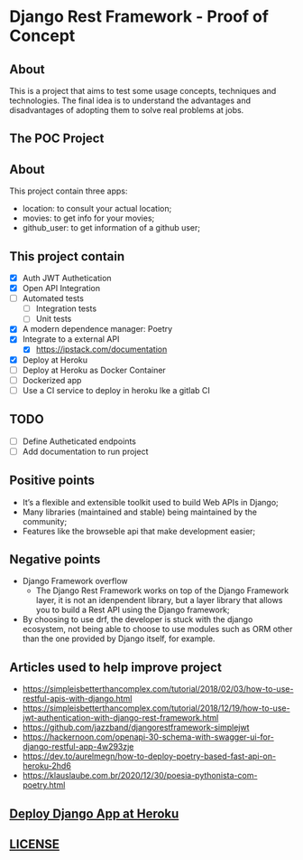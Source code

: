 # Django Rest Framework - Proof of Concept

## About

This is a project that aims to test some usage concepts, techniques and technologies.
The final idea is to understand the advantages and disadvantages of adopting them to solve real problems at jobs.

## The POC Project

## About

This project contain three apps:

- location: to consult your actual location;
- movies: to get info for your movies;
- github_user: to get information of a github user;

## This project contain

- [X] Auth JWT Authetication
- [X] Open API Integration
- [ ] Automated tests
    - [ ] Integration tests
    - [ ] Unit tests
- [X] A modern dependence manager: Poetry
- [X] Integrate to a external API
    - [X] https://ipstack.com/documentation
- [X] Deploy at Heroku
- [ ] Deploy at Heroku as Docker Container
- [ ] Dockerized app
- [ ] Use a CI service to deploy in heroku lke a gitlab CI

## TODO

- [ ] Define Autheticated endpoints
- [ ] Add documentation to run project

## Positive points

- It’s a flexible and extensible toolkit used to build Web APIs in Django;
- Many libraries (maintained and stable) being maintained by the community;
- Features like the browseble api that make development easier;

## Negative points

- Django Framework overflow 
    - The Django Rest Framework works on top of the Django Framework layer, it is not an idenpendent library,
    but a layer library that allows you to build a Rest API using the Django framework;
- By choosing to use drf, the developer is stuck with the django ecosystem, not being able to choose to use modules
such as ORM other than the one provided by Django itself, for example.

## Articles used to help improve project

- https://simpleisbetterthancomplex.com/tutorial/2018/02/03/how-to-use-restful-apis-with-django.html
- https://simpleisbetterthancomplex.com/tutorial/2018/12/19/how-to-use-jwt-authentication-with-django-rest-framework.html
- https://github.com/jazzband/djangorestframework-simplejwt
- https://hackernoon.com/openapi-30-schema-with-swagger-ui-for-django-restful-app-4w293zje
- https://dev.to/aurelmegn/how-to-deploy-poetry-based-fast-api-on-heroku-2hd6
- https://klauslaube.com.br/2020/12/30/poesia-pythonista-com-poetry.html

## [Deploy Django App at Heroku](docs/deploy-django-app-at-heroku.md)

## [LICENSE](COPYING)
